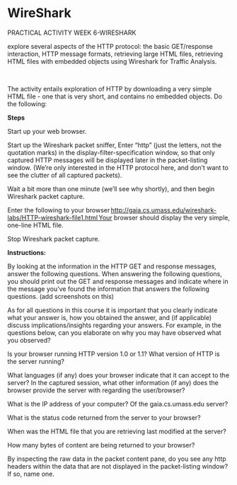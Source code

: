 # WireShark

PRACTICAL ACTIVITY WEEK  6-WIRESHARK 

 
explore several aspects of the HTTP protocol: the basic GET/response interaction, HTTP message formats, retrieving large HTML files, retrieving HTML files with embedded objects using Wireshark for Traffic Analysis.  

 

 

  

The activity entails exploration of HTTP by downloading a very simple HTML file - one that is very short, and contains no embedded objects. Do the following: 

**Steps**

Start up your web browser. 

Start up the Wireshark packet sniffer, Enter “http” (just the letters, not the quotation marks) in the display-filter-specification window, so that only captured HTTP messages will be displayed later in the packet-listing window. (We’re only interested in the HTTP protocol here, and don’t want to see the clutter of all captured packets).  

 Wait a bit more than one minute (we’ll see why shortly), and then begin Wireshark packet capture. 

Enter the following to your browser http://gaia.cs.umass.edu/wireshark-labs/HTTP-wireshark-file1.html Your browser should display the very simple, one-line HTML file. 

Stop Wireshark packet capture. 

**Instructions:**  

By looking at the information in the HTTP GET and response messages, answer the following questions. When answering the following questions, you should print out the GET and response messages and indicate where in the message you’ve found the information that answers the following questions. (add screenshots on this) 

 As for all questions in this course it is important that you clearly indicate what your answer is, how you obtained the answer, and (if applicable) discuss implications/insights regarding your answers. For example, in the questions below, can you elaborate on why you may have observed what you observed? 

Is your browser running HTTP version 1.0 or 1.1? What version of HTTP is the server running? 

What languages (if any) does your browser indicate that it can accept to the server? In the captured session, what other information (if any) does the browser provide the server with regarding the user/browser? 

What is the IP address of your computer? Of the gaia.cs.umass.edu server? 

What is the status code returned from the server to your browser? 

When was the HTML file that you are retrieving last modified at the server? 

How many bytes of content are being returned to your browser? 

By inspecting the raw data in the packet content pane, do you see any http headers within the data that are not displayed in the packet-listing window? If so, name one. 

  
